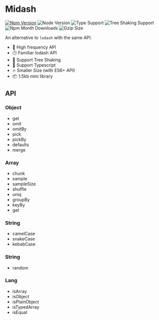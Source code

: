 # Midash

[![Npm Version](https://badgen.net/npm/v/midash)](https://npmjs.com/package/midash)
![Node Version](https://badgen.net/npm/node/midash)
![Type Support](https://badgen.net/npm/types/midash)
![Tree Shaking Support](https://badgen.net/bundlephobia/tree-shaking/midash)
![Npm Month Downloads](https://badgen.net/npm/dw/midash)
![Gzip Size](https://badgen.net/bundlephobia/minzip/midash)

An alternative to `lodash` with the same API. 

+ 🔨 High frequency API
+ 🕒 Familiar lodash API
+ 💪 Support Tree Shaking
+ 👫 Support Typescript
+ 🔥 Smaller Size (with ES6+ API)
+ 📦 1.5kb mini library

## API

### Object

+ get
+ omit
+ omitBy
+ pick
+ pickBy
+ defaults
+ merge

### Array

+ chunk
+ sample
+ sampleSize
+ shuffle
+ uniq
+ groupBy
+ keyBy
+ get

### String

+ camelCase
+ snakeCase
+ kebabCase

### String

+ random

### Lang

+ isArray
+ isObject
+ isPlainObject
+ isTypedArray
+ isEqual
